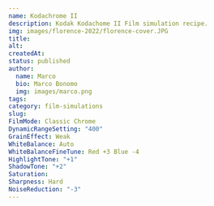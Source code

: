 ```yaml
---
name: Kodachrome II
description: Kodak Kodachome II Film simulation recipe.
img: images/florence-2022/florence-cover.JPG
title: 
alt: 
createdAt: 
status: published
author:
  name: Marco
  bio: Marco Bonomo
  img: images/marco.png
tags: 
category: film-simulations
slug: 
FilmMode: Classic Chrome
DynamicRangeSetting: "400"
GrainEffect: Weak
WhiteBalance: Auto
WhiteBalanceFineTune: Red +3 Blue -4
HighlightTone: "+1"
ShadowTone: "+2"
Saturation: 
Sharpness: Hard
NoiseReduction: "-3"
---
```


